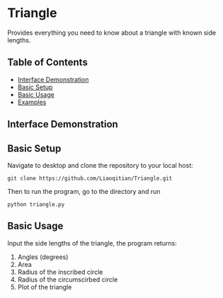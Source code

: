# Triangle

Provides everything you need to know about a triangle with known side lengths.

## Table of Contents
  - [Interface Demonstration](#Interface-Demonstration)
  - [Basic Setup](#basic-setup)
  - [Basic Usage](#basic-usage)
  - [Examples](#examples)

## Interface Demonstration

## Basic Setup 
Navigate to desktop and clone the repository to your local host: 
```
git clone https://github.com/Liaoqitian/Triangle.git
```
Then to run the program, go to the directory and run 
```
python triangle.py
```

## Basic Usage
Input the side lengths of the triangle, the program returns: 
1. Angles (degrees) 
2. Area
3. Radius of the inscribed circle
4. Radius of the circumscirbed circle 
5. Plot of the triangle 
